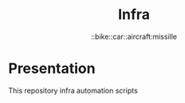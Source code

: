 <h1 align="center">Infra</h1>
<div align="center">
  ::bike::car::aircraft:missille
</div>

# Presentation 



This repository
infra automation scripts
